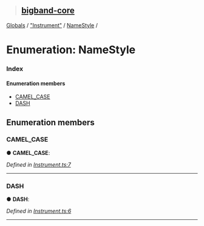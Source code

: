 > ## [bigband-core](../README.md)

[Globals](../globals.md) / ["Instrument"](../modules/_instrument_.md) / [NameStyle](_instrument_.namestyle.md) /

# Enumeration: NameStyle

### Index

#### Enumeration members

* [CAMEL_CASE](_instrument_.namestyle.md#camel_case)
* [DASH](_instrument_.namestyle.md#dash)

## Enumeration members

###  CAMEL_CASE

● **CAMEL_CASE**:

*Defined in [Instrument.ts:7](https://github.com/imaman/bigband/blob/6553ebb/packages/core/src/Instrument.ts#L7)*

___

###  DASH

● **DASH**:

*Defined in [Instrument.ts:6](https://github.com/imaman/bigband/blob/6553ebb/packages/core/src/Instrument.ts#L6)*

___